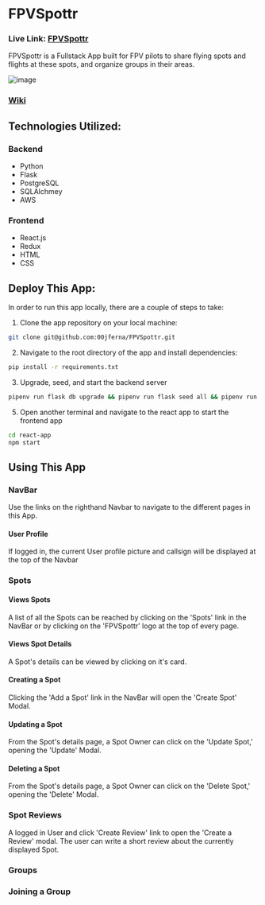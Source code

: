# FPVSpottr
### Live Link: [FPVSpottr](https://fpv-spottr.onrender.com/)

FPVSpottr is a Fullstack App built for FPV pilots to share flying spots and flights at these spots, and organize groups in their areas.

![image](https://github.com/00jferna/FPVSpottr/assets/96546829/1936040b-d162-4819-9c1c-6f3374cb03ba)

### [Wiki](../../wiki/)


## Technologies Utilized:
### Backend
- Python
- Flask
- PostgreSQL
- SQLAlchmey
- AWS

### Frontend
- React.js
- Redux
- HTML
- CSS
  

## Deploy This App:
   In order to run this app locally, there are a couple of steps to take:
   
   1. Clone the app repository on your local machine:
   ```bash
   git clone git@github.com:00jferna/FPVSpottr.git
   ```
   2. Navigate to the root directory of the app and install dependencies:
   ```bash
   pip install -r requirements.txt
   ```
   3. Upgrade, seed, and start the backend server
   ```bash
   pipenv run flask db upgrade && pipenv run flask seed all && pipenv run flask run
   ```
   5. Open another terminal and navigate to the react app to start the frontend app
   ```bash
   cd react-app
   npm start
   ```

## Using This App

### NavBar
Use the links on the righthand Navbar to navigate to the different pages in this App.

#### User Profile
If logged in, the current User profile picture and callsign will be displayed at the top of the Navbar

### Spots
#### Views Spots
A list of all the Spots can be reached by clicking on the 'Spots' link in the NavBar or by clicking on the 'FPVSpottr' logo at the top of every page.

#### Views Spot Details
A Spot's details can be viewed by clicking on it's card.

#### Creating a Spot
Clicking the 'Add a Spot' link in the NavBar will open the 'Create Spot' Modal.

#### Updating a Spot
From the Spot's details page, a Spot Owner can click on the 'Update Spot,' opening the 'Update' Modal.

#### Deleting a Spot
From the Spot's details page, a Spot Owner can click on the 'Delete Spot,' opening the 'Delete' Modal.

### Spot Reviews
A logged in User and click 'Create Review' link to open the 'Create a Review' modal. The user can write a short review about the currently displayed Spot.

### Groups

### Joining a Group
